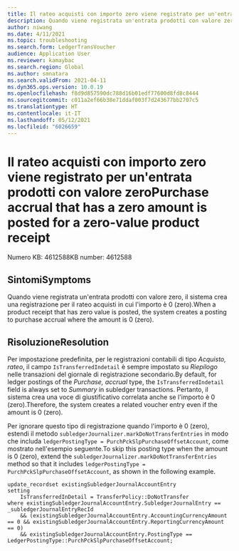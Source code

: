 ```yaml
---
title: Il rateo acquisti con importo zero viene registrato per un'entrata prodotti con valore zero
description: Quando viene registrata un'entrata prodotti con valore zero, il sistema crea una registrazione per il rateo acquisti in cui l'importo è 0 (zero).
author: niwang
ms.date: 4/11/2021
ms.topic: troubleshooting
ms.search.form: LedgerTransVoucher
audience: Application User
ms.reviewer: kamaybac
ms.search.region: Global
ms.author: smnatara
ms.search.validFrom: 2021-04-11
ms.dyn365.ops.version: 10.0.19
ms.openlocfilehash: f8d9d857590dc788d16b01edf77600d8fd8c8444
ms.sourcegitcommit: c011a2ef66b38e71ddaf003f7d243677bb2707c5
ms.translationtype: HT
ms.contentlocale: it-IT
ms.lasthandoff: 05/12/2021
ms.locfileid: "6026659"
---
```

# <a name="purchase-accrual-that-has-a-zero-amount-is-posted-for-a-zero-value-product-receipt"></a><span data-ttu-id="80750-103">Il rateo acquisti con importo zero viene registrato per un'entrata prodotti con valore zero</span><span class="sxs-lookup"><span data-stu-id="80750-103">Purchase accrual that has a zero amount is posted for a zero-value product receipt</span></span>

<span data-ttu-id="80750-104">Numero KB: 4612588</span><span class="sxs-lookup"><span data-stu-id="80750-104">KB number: 4612588</span></span>

## <a name="symptoms"></a><span data-ttu-id="80750-105">Sintomi</span><span class="sxs-lookup"><span data-stu-id="80750-105">Symptoms</span></span>

<span data-ttu-id="80750-106">Quando viene registrata un'entrata prodotti con valore zero, il sistema crea una registrazione per il rateo acquisti in cui l'importo è 0 (zero).</span><span class="sxs-lookup"><span data-stu-id="80750-106">When a product receipt that has zero value is posted, the system creates a posting to purchase accrual where the amount is 0 (zero).</span></span>

## <a name="resolution"></a><span data-ttu-id="80750-107">Risoluzione</span><span class="sxs-lookup"><span data-stu-id="80750-107">Resolution</span></span>

<span data-ttu-id="80750-108">Per impostazione predefinita, per le registrazioni contabili di tipo *Acquisto, rateo*, il campo `IsTransferredIndetail` è sempre impostato su *Riepilogo* nelle transazioni del giornale di registrazione secondario.</span><span class="sxs-lookup"><span data-stu-id="80750-108">By default, for ledger postings of the *Purchase, accrual* type, the `IsTransferredIndetail` field is always set to *Summary* in subledger transactions.</span></span> <span data-ttu-id="80750-109">Pertanto, il sistema crea una voce di giustificativo correlata anche se l'importo è 0 (zero).</span><span class="sxs-lookup"><span data-stu-id="80750-109">Therefore, the system creates a related voucher entry even if the amount is 0 (zero).</span></span>

<span data-ttu-id="80750-110">Per ignorare questo tipo di registrazione quando l'importo è 0 (zero), estendi il metodo `subledgerJournalizer.markDoNotTransferEntries` in modo che includa `ledgerPostingType = PurchPckSlpPurchaseOffsetAccount`, come mostrato nell'esempio seguente.</span><span class="sxs-lookup"><span data-stu-id="80750-110">To skip this posting type when the amount is 0 (zero), extend the `subledgerJournalizer.markDoNotTransferEntries` method so that it includes `ledgerPostingType = PurchPckSlpPurchaseOffsetAccount`, as shown in the following example.</span></span>

```xpp
update_recordset existingSubledgerJournalAccountEntry
setting
    IsTransferredInDetail = TransferPolicy::DoNotTransfer
where existingSubledgerJournalAccountEntry.SubledgerJournalEntry == _subledgerJournalEntryRecId
    && (existingSubledgerJournalAccountEntry.AccountingCurrencyAmount == 0 && existingSubledgerJournalAccountEntry.ReportingCurrencyAmount == 0)
    && existingSubledgerJournalAccountEntry.PostingType == LedgerPostingType::PurchPckSlpPurchaseOffsetAccount;
```
